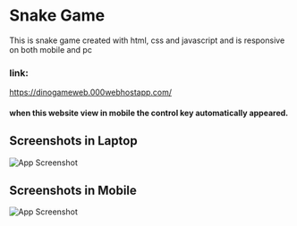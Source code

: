 
# Snake Game

This is snake game created with html, css and javascript and is responsive on both mobile and pc

### link:
https://dinogameweb.000webhostapp.com/

#### when this website view in mobile the control key automatically appeared.
## Screenshots in Laptop

![App Screenshot](https://scrnli.com/uploads/6/6e/6e3/6e3f/6e3f5/6e3f54/6e3f5494-bf77-0d65-958d-c3217087c5c1/dFQuBb0f2wLdy9)


## Screenshots in Mobile

![App Screenshot](https://scrnli.com/uploads/6/6e/6e3/6e3f/6e3f5/6e3f54/6e3f5494-bf77-0d65-958d-c3217087c5c1/88Ss6MktnWNymS)
